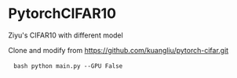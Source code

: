 # PytorchCIFAR10
Ziyu's CIFAR10 with different model

Clone and modify from
https://github.com/kuangliu/pytorch-cifar.git

` ` ` bash
python main.py --GPU False
` ` `
